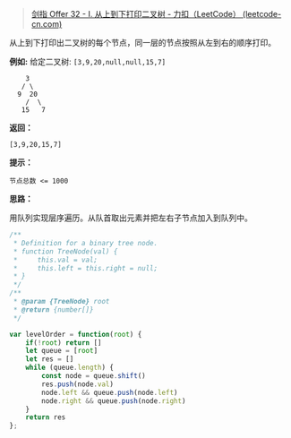 >[剑指 Offer 32 - I. 从上到下打印二叉树 - 力扣（LeetCode） (leetcode-cn.com)](https://leetcode-cn.com/problems/cong-shang-dao-xia-da-yin-er-cha-shu-lcof/)

从上到下打印出二叉树的每个节点，同一层的节点按照从左到右的顺序打印。

 

**例如:**
给定二叉树: `[3,9,20,null,null,15,7]`

        3
       / \
      9  20
        /  \
       15   7


**返回：**

`[3,9,20,15,7]`

**提示：**

`节点总数 <= 1000`



**思路：**

用队列实现层序遍历。从队首取出元素并把左右子节点加入到队列中。

```js
/**
 * Definition for a binary tree node.
 * function TreeNode(val) {
 *     this.val = val;
 *     this.left = this.right = null;
 * }
 */
/**
 * @param {TreeNode} root
 * @return {number[]}
 */

var levelOrder = function(root) {
    if(!root) return []
    let queue = [root]
    let res = []
    while (queue.length) {
        const node = queue.shift()
        res.push(node.val)
        node.left && queue.push(node.left)
        node.right && queue.push(node.right)
    }
    return res
};
```

